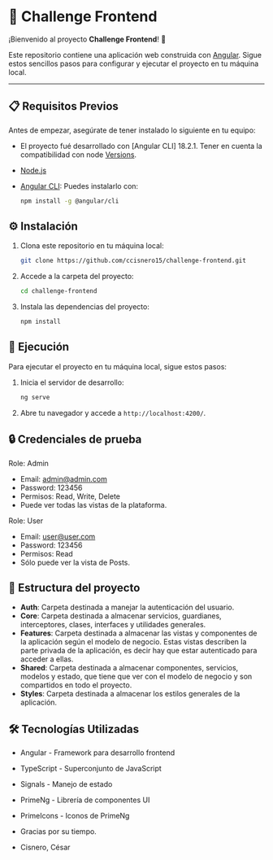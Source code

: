 # 🚀 **Challenge Frontend**

¡Bienvenido al proyecto **Challenge Frontend**! 🎉

Este repositorio contiene una aplicación web construida con [Angular](https://angular.dev/). Sigue estos sencillos pasos para configurar y ejecutar el proyecto en tu máquina local.

---

## 📋 **Requisitos Previos**

Antes de empezar, asegúrate de tener instalado lo siguiente en tu equipo:

-   El proyecto fué desarrollado con [Angular CLI] 18.2.1. Tener en cuenta la compatibilidad con node [Versions](https://angular.dev/reference/versions).
-   [Node.js](https://nodejs.org/en/)
-   [Angular CLI](https://angular.io/cli): Puedes instalarlo con:

    ```bash
    npm install -g @angular/cli
    ```

## ⚙️ Instalación

1. Clona este repositorio en tu máquina local:

    ```bash
    git clone https://github.com/ccisnero15/challenge-frontend.git
    ```

2. Accede a la carpeta del proyecto:

    ```bash
    cd challenge-frontend
    ```

3. Instala las dependencias del proyecto:

    ```bash
    npm install
    ```

## 🚀 Ejecución

Para ejecutar el proyecto en tu máquina local, sigue estos pasos:

1. Inicia el servidor de desarrollo:

    ```bash
    ng serve
    ```

2. Abre tu navegador y accede a `http://localhost:4200/`.

## 🔒 Credenciales de prueba

Role: Admin

-   Email: admin@admin.com
-   Password: 123456
-   Permisos: Read, Write, Delete
-   Puede ver todas las vistas de la plataforma.

Role: User

-   Email: user@user.com
-   Password: 123456
-   Permisos: Read
-   Sólo puede ver la vista de Posts.

## 📝 Estructura del proyecto

-   **Auth**: Carpeta destinada a manejar la autenticación del usuario.
-   **Core**: Carpeta destinada a almacenar servicios, guardianes, interceptores, clases, interfaces y utilidades generales.
-   **Features**: Carpeta destinada a almacenar las vistas y componentes de la aplicación según el modelo de negocio. Estas vistas describen la parte privada de la aplicación, es decir hay que estar autenticado para acceder a ellas.
-   **Shared**: Carpeta destinada a almacenar componentes, servicios, modelos y estado, que tiene que ver con el modelo de negocio y son compartidos en todo el proyecto.
-   **Styles**: Carpeta destinada a almacenar los estilos generales de la aplicación.

## 🛠️ Tecnologías Utilizadas

-   Angular - Framework para desarrollo frontend
-   TypeScript - Superconjunto de JavaScript
-   Signals - Manejo de estado
-   PrimeNg - Librería de componentes UI
-   PrimeIcons - Iconos de PrimeNg

-   Gracias por su tiempo.
-   Cisnero, César
